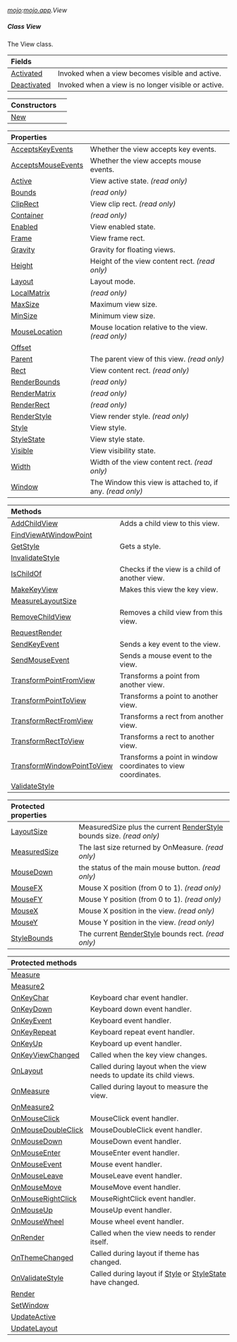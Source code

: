 _[mojo](../../modules/mojo/mojo-module.md):[mojo.app](../../modules/mojo/mojo-app.md).View_
##### Class View
The View class.

| Fields | |
|:---|:---|
| [Activated](mojo-app-view-activated.md) | Invoked when a view becomes visible and active. |
| [Deactivated](mojo-app-view-deactivated.md) | Invoked when a view is no longer visible or active. |

| Constructors | |
|:---|:---|
| [New](mojo-app-view-new.md) |  |

| Properties | |
|:---|:---|
| [AcceptsKeyEvents](mojo-app-view-acceptskeyevents.md) | Whether the view accepts key events. |
| [AcceptsMouseEvents](mojo-app-view-acceptsmouseevents.md) | Whether the view accepts mouse events. |
| [Active](mojo-app-view-active.md) | View active state. _(read only)_ |
| [Bounds](mojo-app-view-bounds.md) |  _(read only)_ |
| [ClipRect](mojo-app-view-cliprect.md) | View clip rect. _(read only)_ |
| [Container](mojo-app-view-container.md) |  _(read only)_ |
| [Enabled](mojo-app-view-enabled.md) | View enabled state. |
| [Frame](mojo-app-view-frame.md) | View frame rect. |
| [Gravity](mojo-app-view-gravity.md) | Gravity for floating views. |
| [Height](mojo-app-view-height.md) | Height of the view content rect. _(read only)_ |
| [Layout](mojo-app-view-layout.md) | Layout mode. |
| [LocalMatrix](mojo-app-view-localmatrix.md) |  _(read only)_ |
| [MaxSize](mojo-app-view-maxsize.md) | Maximum view size. |
| [MinSize](mojo-app-view-minsize.md) | Minimum view size. |
| [MouseLocation](mojo-app-view-mouselocation.md) | Mouse location relative to the view. _(read only)_ |
| [Offset](mojo-app-view-offset.md) |  |
| [Parent](mojo-app-view-parent.md) | The parent view of this view. _(read only)_ |
| [Rect](mojo-app-view-rect.md) | View content rect. _(read only)_ |
| [RenderBounds](mojo-app-view-renderbounds.md) |  _(read only)_ |
| [RenderMatrix](mojo-app-view-rendermatrix.md) |  _(read only)_ |
| [RenderRect](mojo-app-view-renderrect.md) |  _(read only)_ |
| [RenderStyle](mojo-app-view-renderstyle.md) | View render style. _(read only)_ |
| [Style](mojo-app-view-style.md) | View style. |
| [StyleState](mojo-app-view-stylestate.md) | View style state. |
| [Visible](mojo-app-view-visible.md) | View visibility state. |
| [Width](mojo-app-view-width.md) | Width of the view content rect. _(read only)_ |
| [Window](mojo-app-view-window.md) | The Window this view is attached to, if any. _(read only)_ |

| Methods | |
|:---|:---|
| [AddChildView](mojo-app-view-addchildview.md) | Adds a child view to this view. |
| [FindViewAtWindowPoint](mojo-app-view-findviewatwindowpoint.md) |  |
| [GetStyle](mojo-app-view-getstyle.md) | Gets a style. |
| [InvalidateStyle](mojo-app-view-invalidatestyle.md) |  |
| [IsChildOf](mojo-app-view-ischildof.md) | Checks if the view is a child of another view. |
| [MakeKeyView](mojo-app-view-makekeyview.md) | Makes this view the key view. |
| [MeasureLayoutSize](mojo-app-view-measurelayoutsize.md) |  |
| [RemoveChildView](mojo-app-view-removechildview.md) | Removes a child view from this view. |
| [RequestRender](mojo-app-view-requestrender.md) |  |
| [SendKeyEvent](mojo-app-view-sendkeyevent.md) | Sends a key event to the view. |
| [SendMouseEvent](mojo-app-view-sendmouseevent.md) | Sends a mouse event to the view. |
| [TransformPointFromView](mojo-app-view-transformpointfromview.md) | Transforms a point from another view. |
| [TransformPointToView](mojo-app-view-transformpointtoview.md) | Transforms a point to another view. |
| [TransformRectFromView](mojo-app-view-transformrectfromview.md) | Transforms a rect from another view. |
| [TransformRectToView](mojo-app-view-transformrecttoview.md) | Transforms a rect to another view. |
| [TransformWindowPointToView](mojo-app-view-transformwindowpointtoview.md) | Transforms a point in window coordinates to view coordinates. |
| [ValidateStyle](mojo-app-view-validatestyle.md) |  |

| Protected properties | |
|:---|:---|
| [LayoutSize](mojo-app-view-layoutsize.md) | MeasuredSize plus the current [RenderStyle](mojo-app-renderstyle.md) bounds size. _(read only)_ |
| [MeasuredSize](mojo-app-view-measuredsize.md) | The last size returned by OnMeasure. _(read only)_ |
| [MouseDown](mojo-app-view-mousedown.md) | the status of the main mouse button. _(read only)_ |
| [MouseFX](mojo-app-view-mousefx.md) | Mouse X position (from 0 to 1). _(read only)_ |
| [MouseFY](mojo-app-view-mousefy.md) | Mouse Y position (from 0 to 1). _(read only)_ |
| [MouseX](mojo-app-view-mousex.md) | Mouse X position in the view. _(read only)_ |
| [MouseY](mojo-app-view-mousey.md) | Mouse Y position in the view. _(read only)_ |
| [StyleBounds](mojo-app-view-stylebounds.md) | The current [RenderStyle](mojo-app-renderstyle.md) bounds rect. _(read only)_ |

| Protected methods | |
|:---|:---|
| [Measure](mojo-app-view-measure.md) |  |
| [Measure2](mojo-app-view-measure2.md) |  |
| [OnKeyChar](mojo-app-view-onkeychar.md) | Keyboard char event handler. |
| [OnKeyDown](mojo-app-view-onkeydown.md) | Keyboard down event handler. |
| [OnKeyEvent](mojo-app-view-onkeyevent.md) | Keyboard event handler. |
| [OnKeyRepeat](mojo-app-view-onkeyrepeat.md) | Keyboard repeat event handler. |
| [OnKeyUp](mojo-app-view-onkeyup.md) | Keyboard up event handler. |
| [OnKeyViewChanged](mojo-app-view-onkeyviewchanged.md) | Called when the key view changes. |
| [OnLayout](mojo-app-view-onlayout.md) | Called during layout when the view needs to update its child views. |
| [OnMeasure](mojo-app-view-onmeasure.md) | Called during layout to measure the view. |
| [OnMeasure2](mojo-app-view-onmeasure2.md) |  |
| [OnMouseClick](mojo-app-view-onmouseclick.md) | MouseClick event handler. |
| [OnMouseDoubleClick](mojo-app-view-onmousedoubleclick.md) | MouseDoubleClick event handler. |
| [OnMouseDown](mojo-app-view-onmousedown.md) | MouseDown event handler. |
| [OnMouseEnter](mojo-app-view-onmouseenter.md) | MouseEnter event handler. |
| [OnMouseEvent](mojo-app-view-onmouseevent.md) | Mouse event handler. |
| [OnMouseLeave](mojo-app-view-onmouseleave.md) | MouseLeave event handler. |
| [OnMouseMove](mojo-app-view-onmousemove.md) | MouseMove event handler. |
| [OnMouseRightClick](mojo-app-view-onmouserightclick.md) | MouseRightClick event handler. |
| [OnMouseUp](mojo-app-view-onmouseup.md) | MouseUp event handler. |
| [OnMouseWheel](mojo-app-view-onmousewheel.md) | Mouse wheel event handler. |
| [OnRender](mojo-app-view-onrender.md) | Called when the view needs to render itself. |
| [OnThemeChanged](mojo-app-view-onthemechanged.md) | Called during layout if theme has changed. |
| [OnValidateStyle](mojo-app-view-onvalidatestyle.md) | Called during layout if [Style](mojo-app-style.md) or [StyleState](mojo-app-stylestate.md) have changed. |
| [Render](mojo-app-view-render.md) |  |
| [SetWindow](mojo-app-view-setwindow.md) |  |
| [UpdateActive](mojo-app-view-updateactive.md) |  |
| [UpdateLayout](mojo-app-view-updatelayout.md) |  |
